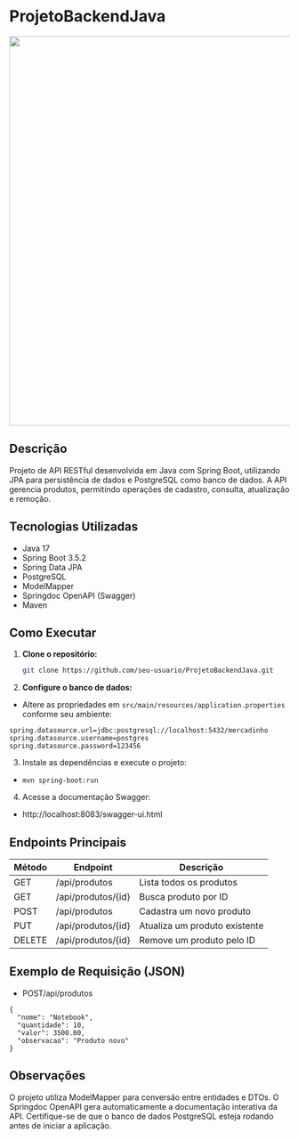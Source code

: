 # ProjetoBackendJava

<img src="videoApiProduto.gif" width=700>

## Descrição

Projeto de API RESTful desenvolvida em Java com Spring Boot, utilizando JPA para persistência de dados e PostgreSQL como banco de dados. A API gerencia produtos, permitindo operações de cadastro, consulta, atualização e remoção.

## Tecnologias Utilizadas

- Java 17
- Spring Boot 3.5.2
- Spring Data JPA
- PostgreSQL
- ModelMapper
- Springdoc OpenAPI (Swagger)
- Maven

## Como Executar

1. **Clone o repositório:**
   ```bash
   git clone https://github.com/seu-usuario/ProjetoBackendJava.git
   ```

2. **Configure o banco de dados:**

- Altere as propriedades em `src/main/resources/application.properties` conforme seu ambiente:

```
spring.datasource.url=jdbc:postgresql://localhost:5432/mercadinho
spring.datasource.username=postgres
spring.datasource.password=123456

```

3. Instale as dependências e execute o projeto:

- `mvn spring-boot:run`

4. Acesse a documentação Swagger:
- http://localhost:8083/swagger-ui.html

## Endpoints Principais

| Método | Endpoint           | Descrição                     |
|--------|--------------------|-------------------------------|
| GET    | /api/produtos      | Lista todos os produtos       |
| GET    | /api/produtos/{id} | Busca produto por ID          |
| POST   | /api/produtos      | Cadastra um novo produto      |
| PUT    | /api/produtos/{id} | Atualiza um produto existente |
| DELETE | /api/produtos/{id} | Remove um produto pelo ID     |

## Exemplo de Requisição (JSON)
- POST/api/produtos

```
{
  "nome": "Notebook",
  "quantidade": 10,
  "valor": 3500.00,
  "observacao": "Produto novo"
}
```

## Observações
O projeto utiliza ModelMapper para conversão entre entidades e DTOs.
O Springdoc OpenAPI gera automaticamente a documentação interativa da API.
Certifique-se de que o banco de dados PostgreSQL esteja rodando antes de iniciar a aplicação.